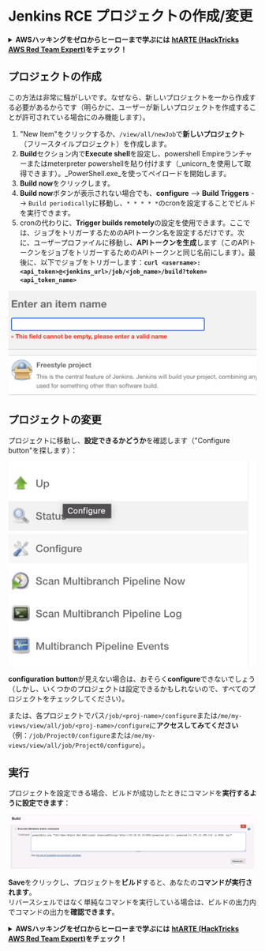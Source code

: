 # Jenkins RCE プロジェクトの作成/変更

<details>

<summary><strong>AWSハッキングをゼロからヒーローまで学ぶには</strong> <a href="https://training.hacktricks.xyz/courses/arte"><strong>htARTE (HackTricks AWS Red Team Expert)</strong></a><strong>をチェック！</strong></summary>

HackTricksをサポートする他の方法:

* **HackTricksにあなたの会社を広告したい**、または**HackTricksをPDFでダウンロードしたい**場合は、[**サブスクリプションプラン**](https://github.com/sponsors/carlospolop)をチェックしてください！
* [**公式PEASS & HackTricksグッズ**](https://peass.creator-spring.com)を入手する
* [**The PEASS Family**](https://opensea.io/collection/the-peass-family)を発見する、私たちの独占的な[**NFTs**](https://opensea.io/collection/the-peass-family)のコレクション
* 💬 [**Discordグループ**](https://discord.gg/hRep4RUj7f)に**参加する**か、[**telegramグループ**](https://t.me/peass)に参加するか、**Twitter** 🐦 [**@carlospolopm**](https://twitter.com/carlospolopm)を**フォローする**。
* **HackTricks**の[**GitHubリポジトリ**](https://github.com/carlospolop/hacktricks)と[**HackTricks Cloud**](https://github.com/carlospolop/hacktricks-cloud)にPRを提出して、あなたのハッキングのコツを共有する。

</details>

## プロジェクトの作成

この方法は非常に騒がしいです。なぜなら、新しいプロジェクトを一から作成する必要があるからです（明らかに、ユーザーが新しいプロジェクトを作成することが許可されている場合にのみ機能します）。

1. "New Item"をクリックするか、`/view/all/newJob`で**新しいプロジェクト**（フリースタイルプロジェクト）を作成します。
2. **Build**セクション内で**Execute shell**を設定し、powershell Empireランチャーまたはmeterpreter powershellを貼り付けます（_unicorn_を使用して取得できます）。_PowerShell.exe_を使ってペイロードを開始します。
3. **Build now**をクリックします。
4. **Build now**ボタンが表示されない場合でも、**configure** --> **Build Triggers** --> `Build periodically`に移動し、`* * * * *`のcronを設定することでビルドを実行できます。
5. cronの代わりに、**Trigger builds remotely**の設定を使用できます。ここでは、ジョブをトリガーするためのAPIトークン名を設定するだけです。次に、ユーザープロファイルに移動し、**APIトークンを生成**します（このAPIトークンをジョブをトリガーするためのAPIトークンと同じ名前にします）。最後に、以下でジョブをトリガーします：**`curl <username>:<api_token>@<jenkins_url>/job/<job_name>/build?token=<api_token_name>`**

![](<../../.gitbook/assets/image (12) (1).png>)

## プロジェクトの変更

プロジェクトに移動し、**設定できるかどうか**を確認します（"Configure button"を探します）：

![](<../../.gitbook/assets/image (34).png>)

**configuration** **button**が見えない場合は、おそらく**configure**できないでしょう（しかし、いくつかのプロジェクトは設定できるかもしれないので、すべてのプロジェクトをチェックしてください）。

または、各プロジェクトでパス`/job/<proj-name>/configure`または`/me/my-views/view/all/job/<proj-name>/configure`に**アクセスしてみてください**（例：`/job/Project0/configure`または`/me/my-views/view/all/job/Project0/configure`）。

## 実行

プロジェクトを設定できる場合、ビルドが成功したときにコマンドを**実行するように設定できます**：

![](<../../.gitbook/assets/image (70).png>)

**Save**をクリックし、プロジェクトを**ビルド**すると、あなたの**コマンドが実行されます**。\
リバースシェルではなく単純なコマンドを実行している場合は、ビルドの出力内でコマンドの出力を**確認できます**。

<details>

<summary><strong>AWSハッキングをゼロからヒーローまで学ぶには</strong> <a href="https://training.hacktricks.xyz/courses/arte"><strong>htARTE (HackTricks AWS Red Team Expert)</strong></a><strong>をチェック！</strong></summary>

HackTricksをサポートする他の方法:

* **HackTricksにあなたの会社を広告したい**、または**HackTricksをPDFでダウンロードしたい**場合は、[**サブスクリプションプラン**](https://github.com/sponsors/carlospolop)をチェックしてください！
* [**公式PEASS & HackTricksグッズ**](https://peass.creator-spring.com)を入手する
* [**The PEASS Family**](https://opensea.io/collection/the-peass-family)を発見する、私たちの独占的な[**NFTs**](https://opensea.io/collection/the-peass-family)のコレクション
* 💬 [**Discordグループ**](https://discord.gg/hRep4RUj7f)に**参加する**か、[**telegramグループ**](https://t.me/peass)に参加するか、**Twitter** 🐦 [**@carlospolopm**](https://twitter.com/carlospolopm)を**フォローする**。
* **HackTricks**の[**GitHubリポジトリ**](https://github.com/carlospolop/hacktricks)と[**HackTricks Cloud**](https://github.com/carlospolop/hacktricks-cloud)にPRを提出して、あなたのハッキングのコツを共有する。

</details>
